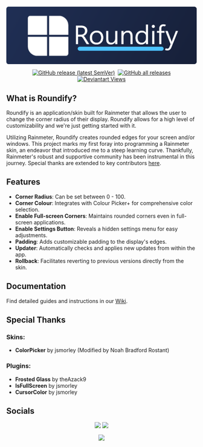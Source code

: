 <img align="center" src="https://github.com/NoahBRostant/Roundify/blob/main/images/RoundifyBannerSmallRound.png?raw=true"></img>
<p align="center">
    <a href="https://github.com/noahbrostant/Roundify/releases/latest"><img style="margin-left: 2px; margin-right: 2px;" alt="GitHub release (latest SemVer)" src="https://img.shields.io/github/v/release/noahbrostant/Roundify?sort=semver"></a>
    <a href="https://github.com/noahbrostant/Roundify/releases/latest"><img style="margin-left: 2px; margin-right: 2px;" alt="GitHub all releases" src="https://img.shields.io/github/downloads/noahbrostant/Roundify/total"></a>
    <a href="https://www.deviantart.com/noahbradford/art/Roundify-DISCONTINUED-892181221"><img style="margin-left: 2px; margin-right: 2px;" alt="Deviantart Views" src="https://img.shields.io/badge/Views-6.7K-brightgreen?style=flat&logo=deviantart"></a>
</p>

## What is Roundify?

Roundify is an application/skin built for Rainmeter that allows the user to change the corner radius of their display. Roundify allows for a high level of customizability and we're just getting started with it.

Utilizing Rainmeter, Roundify creates rounded edges for your screen and/or windows. This project marks my first foray into programming a Rainmeter skin, an endeavor that introduced me to a steep learning curve. Thankfully, Rainmeter's robust and supportive community has been instrumental in this journey. Special thanks are extended to key contributors [here](#special-thanks).

## Features

- **Corner Radius**: Can be set between 0 - 100.
- **Corner Colour**: Integrates with Colour Picker+ for comprehensive color selection.
- **Enable Full-screen Corners**: Maintains rounded corners even in full-screen applications.
- **Enable Settings Button**: Reveals a hidden settings menu for easy adjustments.
- **Padding**: Adds customizable padding to the display's edges.
- **Updater**: Automatically checks and applies new updates from within the app.
- **Rollback**: Facilitates reverting to previous versions directly from the skin.

## Documentation

Find detailed guides and instructions in our [Wiki](https://noahbrostant.github.io/Huebic/?page=roundify).

## Special Thanks

### Skins:

- **ColorPicker** by jsmorley (Modified by Noah Bradford Rostant)

### Plugins:

- **Frosted Glass** by theAzack9
- **IsFullScreen** by jsmorley
- **CursorColor** by jsmorley

## Socials

<p align="center">
    <a href="https://www.instagram.com/noahbrostant/"><img src="https://img.icons8.com/fluency/48/000000/instagram-new.png"></img></a>
    <a href="https://www.deviantart.com/noahbradford"><img src="https://img.icons8.com/color/48/000000/devianart.png"></img></a>
</p>
<p align="center">
    <a href="https://ko-fi.com/P5P5696XP"><img src="https://ko-fi.com/img/githubbutton_sm.svg"></img></a>
</p>
